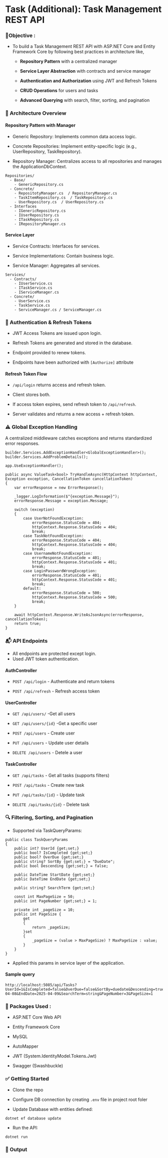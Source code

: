 
# Task (Additional): Task Management REST API

### 🎯Objective :

- To build a Task Management REST API with ASP.NET Core and Entity Framework Core by following best practices in architecture like,

    - **Repository Pattern** with a centralized manager

    - **Service Layer Abstraction** with contracts and service manager

    - **Authentication and Authorization** using JWT and Refresh Tokens

    - **CRUD Operations** for users and tasks

    - **Advanced Querying** with search, filter, sorting, and pagination


###  🔧 Architecture Overview

#### Repository Pattern with Manager

- Generic Repository: Implements common data access logic.

- Concrete Repositories: Implement entity-specific logic (e.g., UserRepository, TaskRepository).

- Repository Manager: Centralizes access to all repositories and manages the ApplicationDbContext.

```
Repositories/
  - Base/
    - GenericRepository.cs
  - Concrete/
    - RepositotyManager.cs  / RepositoryManager.cs
    - TaskItemRepository.cs  / TaskRepository.cs
    - UserRepository.cs  / UserRepository.cs
  - Interfaces
    - IGenericRepository.cs
    - IUserRepository.cs 
    - ITaskRepository.cs 
    - IRepositoryManager.cs 
```
#### Service Layer

- Service Contracts: Interfaces for services.

- Service Implementations: Contain business logic.

- Service Manager: Aggregates all services.

```
Services/
  - Contracts/
    - IUserService.cs
    - ITaskService.cs
    - IServiceManager.cs
  - Concrete/
    - UserService.cs
    - TaskService.cs
    - ServiceManager.cs / ServiceManager.cs
```

### 🔐 Authentication & Refresh Tokens
 
- JWT Access Tokens are issued upon login.

- Refresh Tokens are generated and stored in the database.

- Endpoint provided to renew tokens.

- Endpoints have been authorized with `[Authorize]` attribute

#### Refresh Token Flow

- `/api/login` returns access and refresh token.

- Client stores both.

- If access token expires, send refresh token to `/api/refresh`.

- Server validates and returns a new access + refresh token.

### ⚠️ Global Exception Handling

A centralized middleware catches exceptions and returns standardized error responses.

```
builder.Services.AddExceptionHandler<GlobalExceptionHandler>();
builder.Services.AddProblemDetails();

app.UseExceptionHandler();

```

```
public async ValueTask<bool> TryHandleAsync(HttpContext httpContext, Exception exception, CancellationToken cancellationToken)
{
    var errorResponse = new ErrorResponse();

    _logger.LogInformation($"{exception.Message}");
    errorResponse.Message = exception.Message;

    switch (exception)
    {
        case UserNotFoundException:
            errorResponse.StatusCode = 404;
            httpContext.Response.StatusCode = 404;
            break;
        case TaskNotFoundException:
            errorResponse.StatusCode = 404;
            httpContext.Response.StatusCode = 404;
            break;
        case UsernameNotFoundException:
            errorResponse.StatusCode = 401;
            httpContext.Response.StatusCode = 401;
            break;
        case LoginPasswordWrongException:
            errorResponse.StatusCode = 401;
            httpContext.Response.StatusCode = 401;
            break;
        default:
            errorResponse.StatusCode = 500;
            httpContext.Response.StatusCode = 500;
            break;
    }

    await httpContext.Response.WriteAsJsonAsync(errorResponse, cancellationToken);
    return true;
}
```


### 📬 API Endpoints
- All endpoints are protected except login.
- Used JWT token authentication.

#### AuthController

- `POST /api/login` - Authenticate and return tokens

- `POST /api/refresh` - Refresh access token

#### UserController

- `GET /api/users/` -Get all users

- `GET /api/users/{id}` -Get a specific user

- `POST /api/users` - Create user

- `PUT /api/users` - Update user details

- `DELETE /api/users` - Detele a user


#### TaskController

- `GET /api/tasks` - Get all tasks (supports filters)

- `POST /api/tasks` - Create new task

- `PUT /api/tasks/{id}` - Update task

- `DELETE /api/tasks/{id}` - Delete task


### 🔍 Filtering, Sorting, and Pagination

- Supported via TaskQueryParams:

```
public class TaskQueryParams
{
    public int? UserId {get;set;}
    public bool? IsCompleted {get;set;}
    public bool? OverDue {get;set;}
    public string? SortBy {get;set;} = "DueDate";
    public bool Descending {get;set;} = false;

    public DateTime StartDate {get;set;}
    public DateTime EndDate {get;set;}

    public string? SearchTerm {get;set;}
    
    const int MaxPageSize = 50;
    public int PageNumber {get;set;} = 1;

    private int _pageSize = 10;
    public int PageSize {
        get 
        {
            return _pageSize;
        }set
        {
            _pageSize = (value > MaxPageSize) ? MaxPageSize : value;
        }
    }
}
```

- Applied this params in service layer of the application.

#### Sample query

```
http://localhost:5085/api/Tasks?UserId=1&IsCompleted=false&OverDue=false&SortBy=duedate&Descending=true&StartDate=2025-04-08&EndDate=2025-04-09&SearchTerm=string&PageNumber=3&PageSize=1
```


### 🧪 Packages Used :

- ASP.NET Core Web API

- Entity Framework Core

- MySQL

- AutoMapper

- JWT (System.IdentityModel.Tokens.Jwt)

- Swagger (Swashbuckle)

### ✅ Getting Started

- Clone the repo

- Configure DB connection by creating `.env` file in project root foler

- Update Database with entities defined:

```
dotnet ef database update
```

- Run the API:

```
dotnet run
```

### 📌 Output

